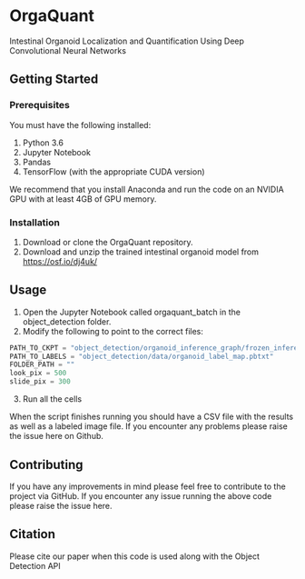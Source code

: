 # OrgaQuant
Intestinal Organoid Localization and Quantification Using Deep Convolutional Neural Networks

## Getting Started
### Prerequisites
You must have the following installed:
1. Python 3.6
2. Jupyter Notebook
3. Pandas
4. TensorFlow (with the appropriate CUDA version)

We recommend that you install Anaconda and run the code on an NVIDIA GPU with at least 4GB of GPU memory.

### Installation
1. Download or clone the OrgaQuant repository.
2. Download and unzip the trained intestinal organoid model from https://osf.io/dj4uk/

## Usage
1. Open the Jupyter Notebook called orgaquant_batch in the object_detection folder.
2. Modify the following to point to the correct files:

```python
PATH_TO_CKPT = "object_detection/organoid_inference_graph/frozen_inference_graph.pb"
PATH_TO_LABELS = "object_detection/data/organoid_label_map.pbtxt"
FOLDER_PATH = ""
look_pix = 500
slide_pix = 300
```
3. Run all the cells

When the script finishes running you should have a CSV file with the results as well as a labeled image file. If you encounter any problems please raise the issue here on Github.

## Contributing
If you have any improvements in mind please feel free to contribute to the project via GitHub. If you encounter any issue running the above code please raise the issue here.

## Citation
Please cite our paper when this code is used along with the Object Detection API
